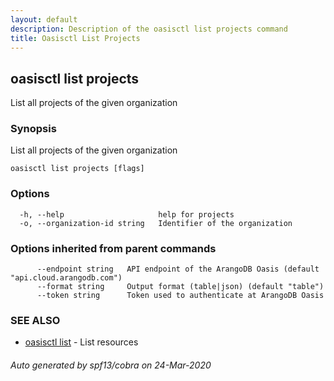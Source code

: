 ```yaml
---
layout: default
description: Description of the oasisctl list projects command
title: Oasisctl List Projects
---
```

## oasisctl list projects

List all projects of the given organization

### Synopsis

List all projects of the given organization

```
oasisctl list projects [flags]
```

### Options

```
  -h, --help                     help for projects
  -o, --organization-id string   Identifier of the organization
```

### Options inherited from parent commands

```
      --endpoint string   API endpoint of the ArangoDB Oasis (default "api.cloud.arangodb.com")
      --format string     Output format (table|json) (default "table")
      --token string      Token used to authenticate at ArangoDB Oasis
```

### SEE ALSO

* [oasisctl list](oasisctl-list.md)	 - List resources

###### Auto generated by spf13/cobra on 24-Mar-2020

